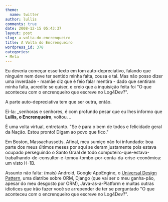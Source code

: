 ```yaml
---
theme:
  name: twitter
author: lullis
comments: true
date: 2008-12-15 05:43:37
layout: post
slug: a-volta-do-encrenqueiro
title: A Volta do Encrenqueiro
wordpress_id: 378
categories:
- Meta
---
```


Eu deveria começar esse texto em tom auto-depreciativo, falando que ninguém nem deve ter sentido minha falta, cousa e tal. Mas não posso dizer uma inverdade - mamãe diz que é feio falar mentira - dado que sentiram minha falta, acredite se quiser, e creio que a inquisição feita foi "O que aconteceu com o encrenqueiro que escreve no Log4Dev?".

A parte auto-depreciativa tem que ser outra, então.

Ei-la: _senhoras e senhores, é com profundo pesar que eu lhes informo que **Lullis, o Encrenqueiro**, voltou. _

É uma volta virtual, entretanto. "Se é para o bem de todos e felicidade geral da Nação. Estou pronto! Digam ao povo que fico."

Em Boston, Massachussetts. Afinal, meu sumiço não foi infundado: boa parte dos meus últimos meses por aqui se deram justamente pois estava ocupado perseguindo o Santo Graal de todo computeiro-que-estava-trabalhando-de-consultor-e-tomou-tombo-por-conta-da-crise-econômica: um visto H-1B.

Assunto não falta: (mais) Android, Google AppEngine, o [Universal Design Pattern](http://steve-yegge.blogspot.com/2008/10/universal-design-pattern.html), uma diatribe sobre ORM, Django (que vai ser o meu ganha-pão, apesar do meu desgosto por ORM), Java-as-a-Platform e muitas outras idiotices que irão fazer você se arrepender de ter se perguntado "O que aconteceu com o encrenqueiro que escreve no Log4Dev?".
